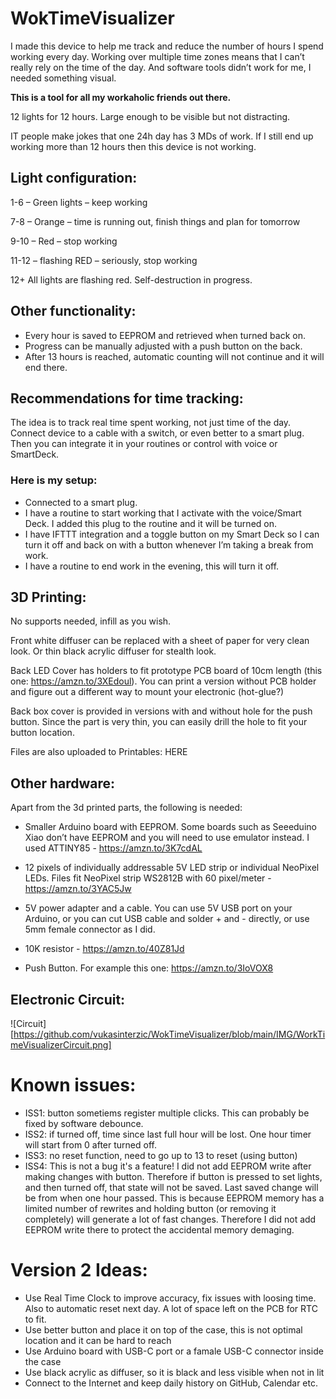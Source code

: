 # WokTimeVisualizer

I made this device to help me track and reduce the number of hours I spend working every day. Working over multiple time zones means that I can’t really rely on the time of the day. And software tools didn’t work for me, I needed something visual.

****This is a tool for all my workaholic friends out there.****

12 lights for 12 hours. Large enough to be visible but not distracting.

IT people make jokes that one 24h day has 3 MDs of work. If I still end up working more than 12 hours then this device is not working.

## Light configuration:

1-6 – Green lights – keep working

7-8 – Orange – time is running out, finish things and plan for tomorrow

9-10 – Red – stop working

11-12 – flashing RED – seriously, stop working

12+ All lights are flashing red. Self-destruction in progress.

## Other functionality:
-	Every hour is saved to EEPROM and retrieved when turned back on.
-	Progress can be manually adjusted with a push button on the back.
-   After 13 hours is reached, automatic counting will not continue and it will end there.


## Recommendations for time tracking:

The idea is to track real time spent working, not just time of the day. Connect device to a cable with a switch, or even better to a smart plug. Then you can integrate it in your routines or control with voice or SmartDeck.

### Here is my setup:
-	Connected to a smart plug.
-	I have a routine to start working that I activate with the voice/Smart Deck. I added this plug to the routine and it will be turned on.
-	I have IFTTT integration and a toggle button on my Smart Deck so I can turn it off and back on with a button whenever I’m taking a break from work.
-	I have a routine to end work in the evening, this will turn it off.


## 3D Printing:
No supports needed, infill as you wish.

Front white diffuser can be replaced with a sheet of paper for very clean look. Or thin black acrylic diffuser for stealth look.

Back LED Cover has holders to fit prototype  PCB board of 10cm length (this one: https://amzn.to/3XEdoul). You can print a version without PCB holder and figure out a different way to mount your electronic (hot-glue?) 

Back box cover is provided in versions with and without hole for the push button. Since the part is very thin, you can easily drill the hole to fit your button location.


Files are also uploaded to Printables: HERE

## Other hardware:
Apart from the 3d printed parts, the following is needed:
-	Smaller Arduino board with EEPROM. Some boards such as Seeeduino Xiao don’t have EEPROM and you will need to use emulator instead. I used ATTINY85 - https://amzn.to/3K7cdAL

-	12 pixels of individually addressable 5V LED strip or individual NeoPixel LEDs. Files fit NeoPixel strip WS2812B with 60 pixel/meter - https://amzn.to/3YAC5Jw

-	5V power adapter and a cable. You can use 5V USB port on your Arduino, or you can cut USB cable and solder + and - directly, or use 5mm female connector as I did.
-	10K resistor - https://amzn.to/40Z81Jd
-	Push Button. For example this one: https://amzn.to/3IoVOX8


## Electronic Circuit:

![Circuit][https://github.com/vukasinterzic/WokTimeVisualizer/blob/main/IMG/WorkTimeVisualizerCircuit.png]
 
# Known issues:
* ISS1: button sometiems register multiple clicks. This can probably be fixed by software debounce.
* ISS2: if turned off, time since last full hour will be lost. One hour timer will start from 0 after turned off.
* ISS3: no reset function, need to go up to 13 to reset (using button)
* ISS4: This is not a bug it's a feature! I did not add EEPROM write after making changes with button. Therefore if button is pressed to set lights, and then turned off, that state will not be saved. Last saved change will be from when one hour passed. This is because EEPROM memory has a limited number of rewrites and holding button (or removing it completely) will generate a lot of fast changes. Therefore I did not add EEPROM write there to protect the accidental memory demaging.



# Version 2 Ideas:

* Use Real Time Clock to improve accuracy, fix issues with loosing time. Also to automatic reset next day. A lot of space left on the PCB for RTC to fit.
* Use better button and place it on top of the case, this is not optimal location and it can be hard to reach
* Use Arduino board with USB-C port or a famale USB-C connector inside the case
* Use black acrylic as diffuser, so it is black and less visible when not in lit
* Connect to the Internet and keep daily history on GitHub, Calendar etc.